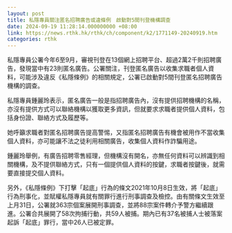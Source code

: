 ```yaml
---
layout: post
title: 私隱專員關注匿名招聘廣告或違條例　啟動對5間刊登機構調查
date: 2024-09-19 11:28:14.000000000 +08:00
link: https://news.rthk.hk/rthk/ch/component/k2/1771149-20240919.htm
categories: rthk
---
```


私隱專員公署今年6至9月，審視刊登在13個網上招聘平台、超過2萬2千則招聘廣告，發現當中有23則匿名廣告。公署關注，刊登匿名廣告以收集求職者個人資料，可能涉及違反《私隱條例》的相關規定，公署已啟動對5間刊登匿名招聘廣告機構的調查。

私隱專員鍾麗玲表示，匿名廣告一般是指招聘廣告內，沒有提供招聘機構的名稱，亦沒有提供方式可以聯絡機構以獲取更多資訊，但就要求求職者提供個人資料，包括身份證、聯絡方式及履歷等。

她呼籲求職者對匿名招聘廣告提高警惕，又指匿名招聘廣告有機會被用作不當收集個人資料，亦可能讓不法之徒利用相關廣告，收集個人資料作詐騙用途。

鍾麗玲舉例，有廣告招聘零售經理，但機構沒有開名，亦無任何資料可以辨識到相關機構，及不提供聯絡方式，只有一個提供個人資料的按鍵，求職者按鍵後，就需要直接提交個人資料。

另外，《私隱條例》下打擊「起底」行為的條文2021年10月8日生效，將「起底」行為刑事化，並賦權私隱專員就有關罪行進行刑事調查及檢控。由有關條文生效至上月31日，公署就363宗個案展開刑事調查，並將88宗案件轉介予警方繼續跟進。公署合共展開了58次拘捕行動，共59人被捕。期內已有37名被捕人士被落案起訴「起底」罪行，當中26人已被定罪。

